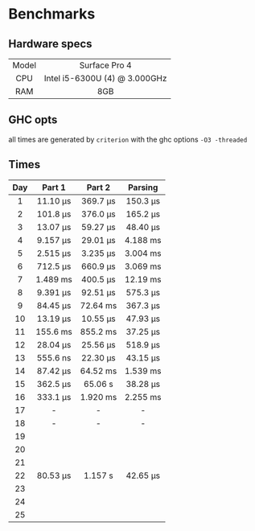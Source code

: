 # Benchmarks

## Hardware specs

|       |                               |
| :---: | :---------------------------: |
| Model |         Surface Pro 4         |
|  CPU  | Intel i5-6300U (4) @ 3.000GHz |
|  RAM  |              8GB              |

## GHC opts

all times are generated by `criterion` with the ghc options `-O3 -threaded`

## Times

|  Day  |  Part 1  |  Part 2  | Parsing  |
| :---: | :------: | :------: | :------: |
|   1   | 11.10 μs | 369.7 μs | 150.3 μs |
|   2   | 101.8 μs | 376.0 μs | 165.2 μs |
|   3   | 13.07 μs | 59.27 μs | 48.40 μs |
|   4   | 9.157 μs | 29.01 μs | 4.188 ms |
|   5   | 2.515 μs | 3.235 μs | 3.004 ms |
|   6   | 712.5 μs | 660.9 μs | 3.069 ms |
|   7   | 1.489 ms | 400.5 μs | 12.19 ms |
|   8   | 9.391 μs | 92.51 μs | 575.3 μs |
|   9   | 84.45 μs | 72.64 ms | 367.3 μs |
|  10   | 13.19 μs | 10.55 μs | 47.93 μs |
|  11   | 155.6 ms | 855.2 ms | 37.25 μs |
|  12   | 28.04 μs | 25.56 μs | 518.9 μs |
|  13   | 555.6 ns | 22.30 μs | 43.15 μs |
|  14   | 87.42 μs | 64.52 ms | 1.539 ms |
|  15   | 362.5 μs | 65.06 s  | 38.28 μs |
|  16   | 333.1 μs | 1.920 ms | 2.255 ms |
|  17   |    -     |    -     |    -     |
|  18   |    -     |    -     |    -     |
|  19   |          |          |          |
|  20   |          |          |          |
|  21   |          |          |          |
|  22   | 80.53 μs | 1.157 s  | 42.65 μs |
|  23   |          |          |          |
|  24   |          |          |          |
|  25   |          |          |          |